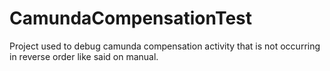 # CamundaCompensationTest
Project used to debug camunda compensation activity that is not occurring in reverse order like said on manual.
